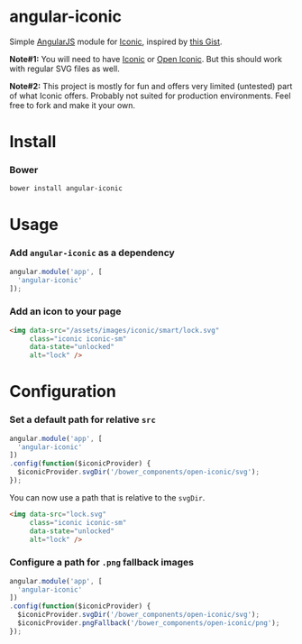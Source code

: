 angular-iconic
==============

Simple [AngularJS](https://github.com/angular/angular.js) module for [Iconic](https://useiconic.com), inspired by [this Gist](https://gist.github.com/yoshokatana/1decf68176dc9452aa14).

**Note#1:** You will need to have [Iconic](https://useiconic.com) or [Open Iconic](https://useiconic.com/open/). But this should work with regular SVG files as well.

**Note#2:** This project is mostly for fun and offers very limited (untested) part of what Iconic offers. Probably not suited for production environments. Feel free to fork and make it your own.

Install
=======

### Bower

``` bash
bower install angular-iconic
```

Usage
=====

### Add `angular-iconic` as a dependency

```javascript
angular.module('app', [
  'angular-iconic'
]);
```

### Add an icon to your page

```html
<img data-src="/assets/images/iconic/smart/lock.svg" 
     class="iconic iconic-sm" 
     data-state="unlocked" 
     alt="lock" />
```

Configuration
=====

### Set a default path for relative `src`

```javascript
angular.module('app', [
  'angular-iconic'
])
.config(function($iconicProvider) {
  $iconicProvider.svgDir('/bower_components/open-iconic/svg');
});
```

You can now use a path that is relative to the `svgDir`.

```html
<img data-src="lock.svg" 
     class="iconic iconic-sm" 
     data-state="unlocked" 
     alt="lock" />
```

### Configure a path for `.png` fallback images

```javascript
angular.module('app', [
  'angular-iconic'
])
.config(function($iconicProvider) {
  $iconicProvider.svgDir('/bower_components/open-iconic/svg');
  $iconicProvider.pngFallback('/bower_components/open-iconic/png');
});
```
